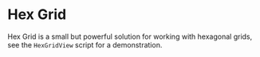# Hex Grid

Hex Grid is a small but powerful solution for working with hexagonal grids, see the `HexGridView` script for a demonstration.